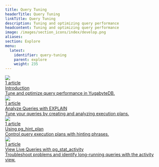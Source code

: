 ```yaml
---
title: Query Tuning
headerTitle: Query Tuning
linkTitle: Query Tuning
description: Tuning and optimizing query performance
headcontent: Tuning and optimizing query performance
image: /images/section_icons/index/develop.png
aliases:
section: Explore
menu:
  latest:
    identifier: query-tuning
    parent: explore
    weight: 235
---
```


<div class="row">

  <div class="col-12 col-md-6 col-lg-12 col-xl-6">
    <a class="section-link icon-offset" href="query_tuning_intro/">
      <div class="head">
        <img class="icon" src="/images/section_icons/develop/learn.png" aria-hidden="true" />
        <div class="articles">1 article</div>
        <div class="title">Introduction</div>
      </div>
      <div class="body">
        Tune and optimize query performance in YugabyteDB.
      </div>
    </a>
  </div>

  <div class="col-12 col-md-6 col-lg-12 col-xl-6">
    <a class="section-link icon-offset" href="explain-analyze/">
      <div class="head">
        <img class="icon" src="/images/section_icons/develop/learn.png" aria-hidden="true" />
        <div class="articles">1 article</div>
        <div class="title">Analyze Queries with EXPLAIN</div>
      </div>
      <div class="body">
        Tune your queries by creating and analyzing execution plans.
      </div>
    </a>
  </div>

  <div class="col-12 col-md-6 col-lg-12 col-xl-6">
    <a class="section-link icon-offset" href="pg-hint-plan/">
      <div class="head">
        <img class="icon" src="/images/section_icons/develop/learn.png" aria-hidden="true" />
        <div class="articles">1 article</div>
        <div class="title">Using pg_hint_plan</div>
      </div>
      <div class="body">
        Control query execution plans with hinting phrases.
      </div>
    </a>
  </div>
  
  <div class="col-12 col-md-6 col-lg-12 col-xl-6">
    <a class="section-link icon-offset" href="pg-stat-activity/">
      <div class="head">
        <img class="icon" src="/images/section_icons/develop/learn.png" aria-hidden="true" />
        <div class="articles">1 article</div>
        <div class="title">View Live Queries with pg_stat_activity</div>
      </div>
      <div class="body">
        Troubleshoot problems and identify long-running queries with the activity view.
      </div>
    </a>
  </div>
</div>
